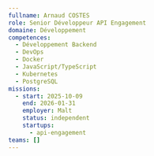 ```yaml
---
fullname: Arnaud COSTES
role: Senior Développeur API Engagement
domaine: Développement
competences:
  - Développement Backend
  - DevOps
  - Docker
  - JavaScript/TypeScript
  - Kubernetes
  - PostgreSQL
missions:
  - start: 2025-10-09
    end: 2026-01-31
    employer: Malt
    status: independent
    startups:
      - api-engagement
teams: []
---
```

